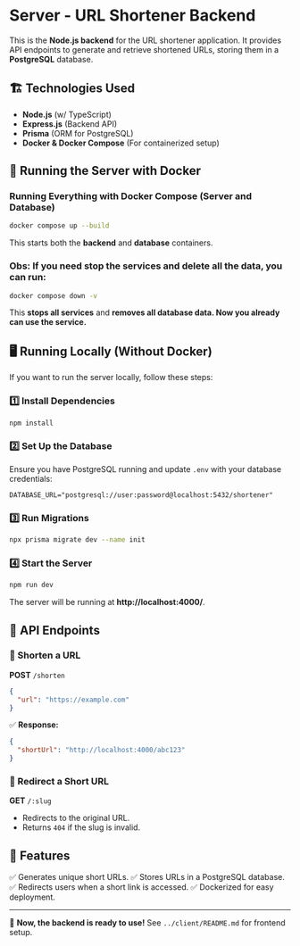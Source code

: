 # Server - URL Shortener Backend

This is the **Node.js backend** for the URL shortener application. It provides API endpoints to generate and retrieve shortened URLs, storing them in a **PostgreSQL** database.

## 🏗 Technologies Used

- **Node.js** (w/ TypeScript)
- **Express.js** (Backend API)
- **Prisma** (ORM for PostgreSQL)
- **Docker & Docker Compose** (For containerized setup)

## 🚀 Running the Server with Docker

### **Running Everything with Docker Compose (Server and Database)**

```bash
docker compose up --build
```

This starts both the **backend** and **database** containers.

### **Obs: If you need stop the services and delete all the data, you can run:**

```bash
docker compose down -v
```

This **stops all services** and **removes all database data. Now you already can use the service.**

## 🖥 Running Locally (Without Docker)

If you want to run the server locally, follow these steps:

### 1️⃣ **Install Dependencies**

```bash
npm install
```

### 2️⃣ **Set Up the Database**

Ensure you have PostgreSQL running and update `.env` with your database credentials:

```
DATABASE_URL="postgresql://user:password@localhost:5432/shortener"
```

### 3️⃣ **Run Migrations**

```bash
npx prisma migrate dev --name init
```

### 4️⃣ **Start the Server**

```bash
npm run dev
```

The server will be running at **http://localhost:4000/**.

## 📡 API Endpoints

### 🔹 Shorten a URL

**POST** `/shorten`

```json
{
  "url": "https://example.com"
}
```

✅ **Response:**

```json
{
  "shortUrl": "http://localhost:4000/abc123"
}
```

### 🔹 Redirect a Short URL

**GET** `/:slug`

- Redirects to the original URL.
- Returns `404` if the slug is invalid.

## 🎯 Features

✅ Generates unique short URLs.
✅ Stores URLs in a PostgreSQL database.
✅ Redirects users when a short link is accessed.
✅ Dockerized for easy deployment.

---

🚀 **Now, the backend is ready to use!** See `../client/README.md` for frontend setup.
